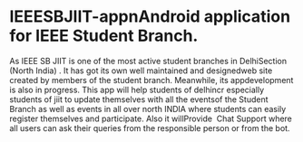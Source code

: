 # IEEESBJIIT-appn​ ​Android​ ​application​ ​for​ ​IEEE​ ​Student​ ​Branch. 
 
As​ ​IEEE ​SB​ ​JIIT​ ​is​ ​one​ ​of​ ​the​ ​most​ ​active​ ​student​ ​branches​ ​in​ ​Delhi​ ​Section​ ​(North​ ​India)​ ​. 
It​ ​has​ ​got​ ​its​ ​own​ ​well​ ​maintained​ ​and​ ​designed​ ​web​ ​site​ ​created​ ​by​ ​members​ ​of​ ​the 
student​ ​branch.​ ​Meanwhile,​ ​its​ ​app​ ​development​ ​is​ ​also​ ​in​ ​progress. 
This​ ​app​ ​will​ ​help​ ​students​ ​of​ ​delhi​ ​ncr​ ​especially​ ​students​ ​of​ ​jiit​ ​to​ ​update​ ​themselves​ ​with 
all​ ​the​ ​events​ ​of​ ​the​ ​Student​ ​Branch​ ​as​ ​well​ ​as​ ​events​ ​in​ ​all​ ​over​ ​north​ ​INDIA​ ​where 
students​ ​can​ ​easily​ ​register​ ​themselves​ ​and​ ​participate. 
Also​ ​it​ ​will​ ​Provide​ ​ Chat​ ​Support​ ​where​ ​all​ ​users​ ​can​ ​ask​ ​their​ ​queries​ ​from​ ​the 
responsible​ ​person​ ​or​ ​from​ ​the​ ​bot. 
